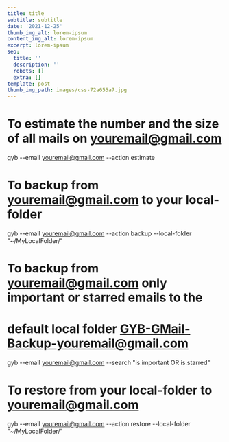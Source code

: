 ```yaml
---
title: title
subtitle: subtitle
date: '2021-12-25'
thumb_img_alt: lorem-ipsum
content_img_alt: lorem-ipsum
excerpt: lorem-ipsum
seo:
  title: ''
  description: ''
  robots: []
  extra: []
template: post
thumb_img_path: images/css-72a655a7.jpg
---
```

# To estimate the number and the size of all mails on youremail@gmail.com

gyb --email youremail@gmail.com --action estimate

# To backup from youremail@gmail.com to your local-folder

gyb --email youremail@gmail.com --action backup --local-folder "~/MyLocalFolder/"

# To backup from youremail@gmail.com only important or starred emails to the

# default local folder GYB-GMail-Backup-youremail@gmail.com

gyb --email youremail@gmail.com --search "is:important OR is:starred"

# To restore from your local-folder to youremail@gmail.com

gyb --email youremail@gmail.com --action restore --local-folder "~/MyLocalFolder/"

